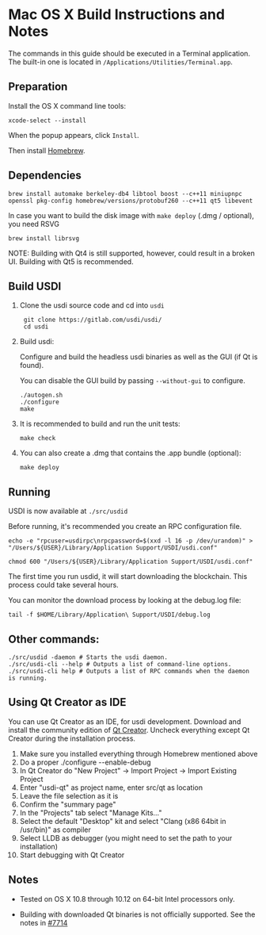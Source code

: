 Mac OS X Build Instructions and Notes
====================================
The commands in this guide should be executed in a Terminal application.
The built-in one is located in `/Applications/Utilities/Terminal.app`.

Preparation
-----------
Install the OS X command line tools:

`xcode-select --install`

When the popup appears, click `Install`.

Then install [Homebrew](http://brew.sh).

Dependencies
----------------------

    brew install automake berkeley-db4 libtool boost --c++11 miniupnpc openssl pkg-config homebrew/versions/protobuf260 --c++11 qt5 libevent

In case you want to build the disk image with `make deploy` (.dmg / optional), you need RSVG

    brew install librsvg

NOTE: Building with Qt4 is still supported, however, could result in a broken UI. Building with Qt5 is recommended.

Build USDI
------------------------

1. Clone the usdi source code and cd into `usdi`

        git clone https://gitlab.com/usdi/usdi/
        cd usdi

2.  Build usdi:

    Configure and build the headless usdi binaries as well as the GUI (if Qt is found).

    You can disable the GUI build by passing `--without-gui` to configure.

        ./autogen.sh
        ./configure
        make

3.  It is recommended to build and run the unit tests:

        make check

4.  You can also create a .dmg that contains the .app bundle (optional):

        make deploy

Running
-------

USDI is now available at `./src/usdid`

Before running, it's recommended you create an RPC configuration file.

    echo -e "rpcuser=usdirpc\nrpcpassword=$(xxd -l 16 -p /dev/urandom)" > "/Users/${USER}/Library/Application Support/USDI/usdi.conf"

    chmod 600 "/Users/${USER}/Library/Application Support/USDI/usdi.conf"

The first time you run usdid, it will start downloading the blockchain. This process could take several hours.

You can monitor the download process by looking at the debug.log file:

    tail -f $HOME/Library/Application\ Support/USDI/debug.log

Other commands:
-------

    ./src/usdid -daemon # Starts the usdi daemon.
    ./src/usdi-cli --help # Outputs a list of command-line options.
    ./src/usdi-cli help # Outputs a list of RPC commands when the daemon is running.

Using Qt Creator as IDE
------------------------
You can use Qt Creator as an IDE, for usdi development.
Download and install the community edition of [Qt Creator](https://www.qt.io/download/).
Uncheck everything except Qt Creator during the installation process.

1. Make sure you installed everything through Homebrew mentioned above
2. Do a proper ./configure --enable-debug
3. In Qt Creator do "New Project" -> Import Project -> Import Existing Project
4. Enter "usdi-qt" as project name, enter src/qt as location
5. Leave the file selection as it is
6. Confirm the "summary page"
7. In the "Projects" tab select "Manage Kits..."
8. Select the default "Desktop" kit and select "Clang (x86 64bit in /usr/bin)" as compiler
9. Select LLDB as debugger (you might need to set the path to your installation)
10. Start debugging with Qt Creator

Notes
-----

* Tested on OS X 10.8 through 10.12 on 64-bit Intel processors only.

* Building with downloaded Qt binaries is not officially supported. See the notes in [#7714](https://github.com/bitcoin/bitcoin/issues/7714)
